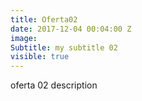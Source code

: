 ```yaml
---
title: Oferta02
date: 2017-12-04 00:04:00 Z
image: 
Subtitle: my subtitle 02
visible: true
---
```


oferta 02 description